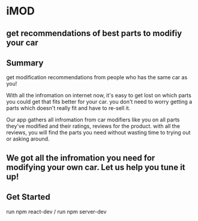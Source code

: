 # iMOD


## get recommendations of best parts to modifiy your car ##


## Summary ##
get modification recommendations from people who has the same car as you! 



  With all the infromation on internet now, it's easy to get lost on which parts you could get that fits better for your car. you don't need to worry getting a parts which doesn't really fit and have to re-sell it.


Our app gathers all infromation from car modifiers like you on all parts they've modified and their ratings, reviews for the product. with all the reviews, you will find the parts you need without wasting time to trying out or asking around.


## We got all the infromation you need for modifying your own car. Let us help you tune it up!

## Get Started ##
run npm react-dev / run npm server-dev


